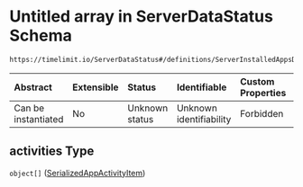 # Untitled array in ServerDataStatus Schema

```txt
https://timelimit.io/ServerDataStatus#/definitions/ServerInstalledAppsData/properties/activities
```

| Abstract            | Extensible | Status         | Identifiable            | Custom Properties | Additional Properties | Access Restrictions | Defined In                                                                            |
| :------------------ | :--------- | :------------- | :---------------------- | :---------------- | :-------------------- | :------------------ | :------------------------------------------------------------------------------------ |
| Can be instantiated | No         | Unknown status | Unknown identifiability | Forbidden         | Allowed               | none                | [ServerDataStatus.schema.json\*](ServerDataStatus.schema.json "open original schema") |

## activities Type

`object[]` ([SerializedAppActivityItem](serverdatastatus-definitions-serializedappactivityitem.md))
